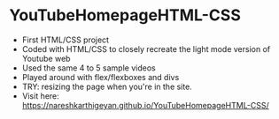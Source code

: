 # YouTubeHomepageHTML-CSS

- First HTML/CSS project
- Coded with HTML/CSS to closely recreate the light mode version of Youtube web
- Used the same 4 to 5 sample videos 
- Played around with flex/flexboxes and divs
- TRY: resizing the page when you're in the site.
- Visit here: https://nareshkarthigeyan.github.io/YouTubeHomepageHTML-CSS/
